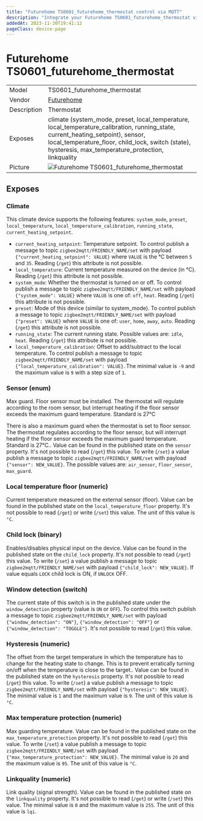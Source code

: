 ```yaml
---
title: "Futurehome TS0601_futurehome_thermostat control via MQTT"
description: "Integrate your Futurehome TS0601_futurehome_thermostat via Zigbee2MQTT with whatever smart home infrastructure you are using without the vendor's bridge or gateway."
addedAt: 2023-11-30T19:41:12
pageClass: device-page
---
```


<!-- !!!! -->
<!-- ATTENTION: This file is auto-generated through docgen! -->
<!-- You can only edit the "Notes"-Section between the two comment lines "Notes BEGIN" and "Notes END". -->
<!-- Do not use h1 or h2 heading within "## Notes"-Section. -->
<!-- !!!! -->

# Futurehome TS0601_futurehome_thermostat

|     |     |
|-----|-----|
| Model | TS0601_futurehome_thermostat  |
| Vendor  | [Futurehome](/supported-devices/#v=Futurehome)  |
| Description | Thermostat |
| Exposes | climate (system_mode, preset, local_temperature, local_temperature_calibration, running_state, current_heating_setpoint), sensor, local_temperature_floor, child_lock, switch (state), hysteresis, max_temperature_protection, linkquality |
| Picture | ![Futurehome TS0601_futurehome_thermostat](https://www.zigbee2mqtt.io/images/devices/TS0601_futurehome_thermostat.png) |


<!-- Notes BEGIN: You can edit here. Add "## Notes" headline if not already present. -->


<!-- Notes END: Do not edit below this line -->




## Exposes

### Climate 
This climate device supports the following features: `system_mode`, `preset`, `local_temperature`, `local_temperature_calibration`, `running_state`, `current_heating_setpoint`.
- `current_heating_setpoint`: Temperature setpoint. To control publish a message to topic `zigbee2mqtt/FRIENDLY_NAME/set` with payload `{"current_heating_setpoint": VALUE}` where `VALUE` is the °C between `5` and `35`. Reading (`/get`) this attribute is not possible.
- `local_temperature`: Current temperature measured on the device (in °C). Reading (`/get`) this attribute is not possible.
- `system_mode`: Whether the thermostat is turned on or off. To control publish a message to topic `zigbee2mqtt/FRIENDLY_NAME/set` with payload `{"system_mode": VALUE}` where `VALUE` is one of: `off`, `heat`. Reading (`/get`) this attribute is not possible.
- `preset`: Mode of this device (similar to system_mode). To control publish a message to topic `zigbee2mqtt/FRIENDLY_NAME/set` with payload `{"preset": VALUE}` where `VALUE` is one of: `user`, `home`, `away`, `auto`. Reading (`/get`) this attribute is not possible.
- `running_state`: The current running state. Possible values are: `idle`, `heat`. Reading (`/get`) this attribute is not possible.
- `local_temperature_calibration`: Offset to add/subtract to the local temperature. To control publish a message to topic `zigbee2mqtt/FRIENDLY_NAME/set` with payload `{"local_temperature_calibration": VALUE}.`The minimal value is `-9` and the maximum value is `9` with a step size of `1`.

### Sensor (enum)
Max guard. Floor sensor must be installed. The thermostat will regulate according to the room sensor, but interrupt heating if the floor sensor exceeds the maximum guard temperature. Standard is 27°C

There is also a maximum guard when the thermostat is set to floor sensor. The thermostat regulates according to the floor sensor, but will interrupt heating if the floor sensor exceeds the maximum guard temperature. Standard is 27°C..
Value can be found in the published state on the `sensor` property.
It's not possible to read (`/get`) this value.
To write (`/set`) a value publish a message to topic `zigbee2mqtt/FRIENDLY_NAME/set` with payload `{"sensor": NEW_VALUE}`.
The possible values are: `air_sensor`, `floor_sensor`, `max_guard`.

### Local temperature floor (numeric)
Current temperature measured on the external sensor (floor).
Value can be found in the published state on the `local_temperature_floor` property.
It's not possible to read (`/get`) or write (`/set`) this value.
The unit of this value is `°C`.

### Child lock (binary)
Enables/disables physical input on the device.
Value can be found in the published state on the `child_lock` property.
It's not possible to read (`/get`) this value.
To write (`/set`) a value publish a message to topic `zigbee2mqtt/FRIENDLY_NAME/set` with payload `{"child_lock": NEW_VALUE}`.
If value equals `LOCK` child lock is ON, if `UNLOCK` OFF.

### Window detection (switch)
The current state of this switch is in the published state under the `window_detection` property (value is `ON` or `OFF`).
To control this switch publish a message to topic `zigbee2mqtt/FRIENDLY_NAME/set` with payload `{"window_detection": "ON"}`, `{"window_detection": "OFF"}` or `{"window_detection": "TOGGLE"}`.
It's not possible to read (`/get`) this value.

### Hysteresis (numeric)
The offset from the target temperature in which the temperature has to change for the heating state to change. This is to prevent erratically turning on/off when the temperature is close to the target..
Value can be found in the published state on the `hysteresis` property.
It's not possible to read (`/get`) this value.
To write (`/set`) a value publish a message to topic `zigbee2mqtt/FRIENDLY_NAME/set` with payload `{"hysteresis": NEW_VALUE}`.
The minimal value is `1` and the maximum value is `9`.
The unit of this value is `°C`.

### Max temperature protection (numeric)
Max guarding temperature.
Value can be found in the published state on the `max_temperature_protection` property.
It's not possible to read (`/get`) this value.
To write (`/set`) a value publish a message to topic `zigbee2mqtt/FRIENDLY_NAME/set` with payload `{"max_temperature_protection": NEW_VALUE}`.
The minimal value is `20` and the maximum value is `95`.
The unit of this value is `°C`.

### Linkquality (numeric)
Link quality (signal strength).
Value can be found in the published state on the `linkquality` property.
It's not possible to read (`/get`) or write (`/set`) this value.
The minimal value is `0` and the maximum value is `255`.
The unit of this value is `lqi`.

